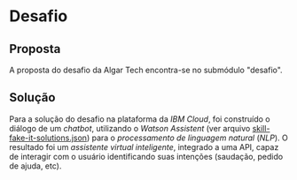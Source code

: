 # Desafio

## Proposta

A proposta do desafio da Algar Tech encontra-se no submódulo "desafio".

## Solução

Para a solução do desafio na plataforma da *IBM Cloud*, foi construído o
diálogo de um *chatbot*, utilizando o *Watson Assistent* (ver arquivo
[skill-fake-it-solutions.json](solução/skill-fake-it-solutions.json)) para o
*processamento de linguagem natural* (*NLP*). O resultado foi um
*assistente virtual inteligente*, integrado a uma API, capaz de interagir
com o usuário identificando suas intenções (saudação, pedido de ajuda, etc).
